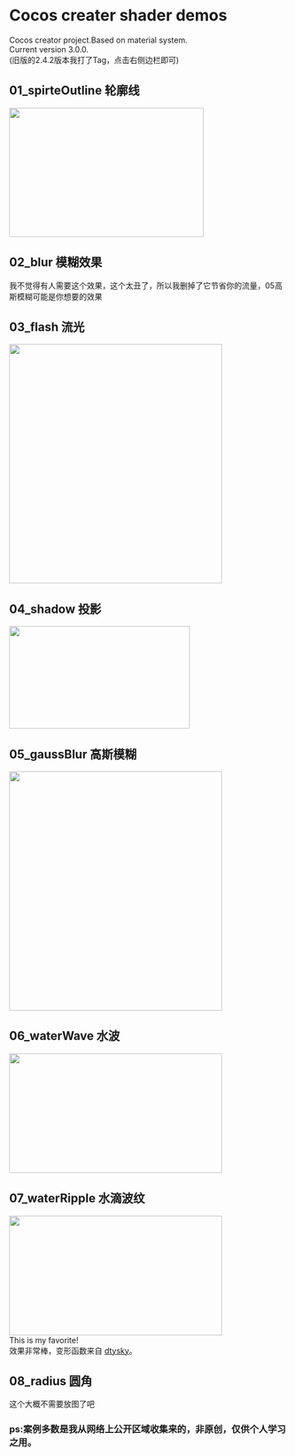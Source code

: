 # Cocos creater shader demos
Cocos creator project.Based on material system.<br />
Current version 3.0.0.<br />
(旧版的2.4.2版本我打了Tag，点击右侧边栏即可)


## 01_spirteOutline 轮廓线
<img src="https://github.com/yansixing/cocos-shader-demo/blob/master/preview/spriteOutline.png" width="351px" height="233px"></img>
## 02_blur 模糊效果
我不觉得有人需要这个效果，这个太丑了，所以我删掉了它节省你的流量，05高斯模糊可能是你想要的效果
## 03_flash 流光
<img src="https://github.com/yansixing/cocos-shader-demo/blob/master/preview/flash.png" width="384px" height="432px"></img>
## 04_shadow 投影
<img src="https://github.com/yansixing/cocos-shader-demo/blob/master/preview/shadow.png" width="326px" height="185px"></img>
## 05_gaussBlur 高斯模糊
<img src="https://github.com/yansixing/cocos-shader-demo/blob/master/preview/gaussBlur.png" width="384px" height="432px"></img>
## 06_waterWave 水波
<img src="https://github.com/yansixing/cocos-shader-demo/blob/master/preview/waterWave.gif" width="384px" height="216px"></img>
## 07_waterRipple 水滴波纹
<img src="https://github.com/yansixing/cocos-shader-demo/blob/master/preview/waterRipple.gif" width="384px" height="216px"></img>
<br />
This is my favorite! <br />
效果非常棒，变形函数来自 <a href="http://dtysky.moe/article/Skill-2018_07_01_a">dtysky</a>。
## 08_radius 圆角
这个大概不需要放图了吧

### ps:案例多数是我从网络上公开区域收集来的，非原创，仅供个人学习之用。
